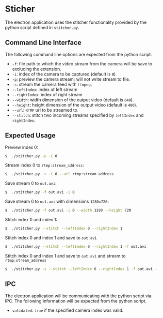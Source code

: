 # Sticher

The electron application uses the stitcher functionality provided by the
python script defined in `stitcher.py`.

## Command Line Interface
The following command line options are expected from the python script:

* `-f`: file path to which the video stream from the camera will
be save to excluding the extension.
* `-i`: index of the camera to be captured (default is `0`).
* `-p`: preview the camera stream; will not write stream to file.
* `-s`: stream the camera feed with `ffmpeg`.
* `--leftIndex`: index of left stream
* `--rightIndex`: index of right stream
* `--width`: width dimension of the output video (default is `640`).
* `--height`: height dimension of the output video (default is `480`).
* `--url`: `RTMP` url to be streamed to.
* `--stitch`: stitch two incoming streams specified by `leftIndex` and `rightIndex`.

## Expected Usage

Preview index 0:
```bash
$  ./stitcher.py -p -i 0
```

Stream index 0 to `rtmp:stream_address`:
```bash
$  ./stitcher.py -s -i 0 --url rtmp:stream_address
```

Save stream 0 to `out.avi`:
```bash
$  ./stitcher.py -f out.avi -i 0
```

Save stream 0 to `out.avi` with dimensions `1280x720`:
```bash
$  ./stitcher.py -f out.avi -i 0 --width 1280 --height 720
```

Stitch index 0 and index 1:
```bash
$  ./stitcher.py --stitch --leftIndex 0 --rightIndex 1
```

Stitch index 0 and index 1 and save to `out.avi`
```bash
$  ./stitcher.py --stitch --leftIndex 0 --rightIndex 1 -f out.avi
```

Stitch index 0 and index 1 and save to `out.avi` and stream to `rtmp:stream_address`
```bash
$  ./stitcher.py -s --stitch --leftIndex 0 --rightIndex 1 -f out.avi --url rtmp:stream_address
```


## IPC

The electron application will be communicating with the python
script via IPC. The following information will be expected from the python script.

* `validated`: `true` if the specified camera index was valid.
